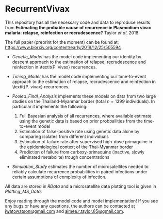 # RecurrentVivax

This repository has all the necessary code and data to reproduce results from **Estimating the probable cause of recurrence in Plasmodium vivax malaria: relapse, reinfection or recrudescence?** Taylor *et al*, 2018.

The full paper (preprint for the moment) can be found at: 
https://www.biorxiv.org/content/early/2018/12/25/505594

* *Genetic_Model* has the model code implementing our identity by descent approach to the estimation of relapse, recrudescence and reinfection in \textit{P. vivax} recurrences. 

* *Timing_Model* has the model code implementing our time-to-event approach to the estimation of relapse, recrudescence and reinfection in \textit{P. vivax} recurrences. 

* *Pooled_Final_Analysis* implements these models on data from two large studies on the Thailand-Myanmar border (total $n=1299$ individuals). In particular it implements the following:
    1. Full Bayesian analysis of all recurrences, where available estimate using the genetic data is based on prior probbailities from the time-to-event model
    2. Estimation of false-positive rate using genetic data alone by comparing isolates from different individuals
    3. Estimation of failure rate after supervised high-dose primaquine in the epidemiological context of the Thai-Myanmar border
    4. Prediction of failure from carboxy-primaquine (inactive, slowly eliminated metabolite) trough concentrations

* *Simulation_Study* estimates the number of microsatellites needed to reliably calculate recurrence probabilities in paired infections under certain assumptions of complexity of infection. 

All data are stored in *RData* and a microsatellite data plotting tool is given in *Plotting_MS_Data*.

Enjoy reading through the model code and model implementation! 
If you see any bugs or have any questions, the authors can be contacted at jwatowatson@gmail.com and aimee.r.taylor.85@gmail.com.
  
  
